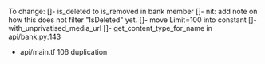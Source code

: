 
To change:
[]- is_deleted to is_removed in bank member
[]- nit: add note on how this does not filter "IsDeleted" yet.
[]- move Limit=100 into constant
[]- with_unprivatised_media_url
[]- get_content_type_for_name in api/bank.py:143
- api/main.tf 106 duplication